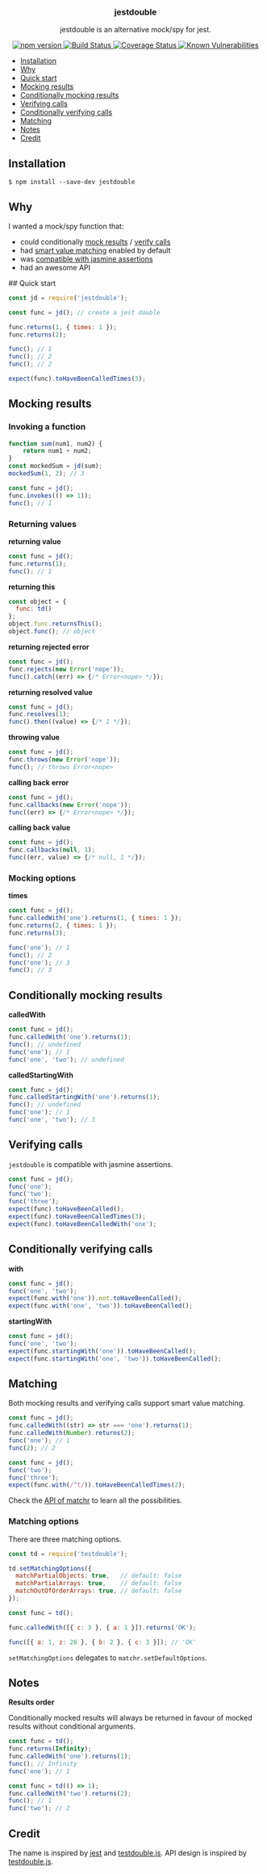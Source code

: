 <p align="center">
  <h3 align="center">jestdouble</h3>
  <p align="center">jestdouble is an alternative mock/spy for jest.<p>
  <p align="center">
    <a href="https://www.npmjs.com/package/jestdouble">
      <img src="https://img.shields.io/npm/v/jestdouble.svg" alt="npm version">
    </a>
    <a href="https://travis-ci.org/Moeriki/jestdouble">
      <img src="https://travis-ci.org/Moeriki/jestdouble.svg?branch=master" alt="Build Status"></img>
    </a>
    <a href="https://coveralls.io/github/Moeriki/jestdouble?branch=master">
      <img src="https://coveralls.io/repos/github/Moeriki/jestdouble/badge.svg?branch=master" alt="Coverage Status"></img>
    </a>
    <a href="https://snyk.io/test/github/moeriki/jestdouble">
      <img src="https://snyk.io/test/github/moeriki/jestdouble/badge.svg" alt="Known Vulnerabilities"></img>
    </a>
  </p>
</p>

*   [Installation](#installation)
*   [Why](#why)
*   [Quick start](#quick-start)
*   [Mocking results](#mocking-results)
*   [Conditionally mocking results](#conditionally-mocking-results)
*   [Verifying calls](#verifying-calls)
*   [Conditionally verifying calls](#conditionally-verifying-calls)
*   [Matching](#matching)
*   [Notes](#notes)
*   [Credit](#credit)

<a name="installation"></a>
## Installation

```
$ npm install --save-dev jestdouble
```

<a name="why"></a>
## Why

I wanted a mock/spy function that:

*   could conditionally [mock results](#conditionally-mocking-results) / [verify calls](#conditionally-verifying-calls)
*   had [smart value matching](#matching) enabled by default
*   was [compatible with jasmine assertions](#verifying-calls)
*   had an awesome API

<a name="quick-start" />
## Quick start

```javascript
const jd = require('jestdouble');

const func = jd(); // create a jest double

func.returns(1, { times: 1 });
func.returns(2);

func(); // 1
func(); // 2
func(); // 2

expect(func).toHaveBeenCalledTimes(3);
```

<a name="mocking-results"></a>
## Mocking results

### Invoking a function

```javascript
function sum(num1, num2) {
    return num1 + num2;
}
const mockedSum = jd(sum);
mockedSum(1, 2); // 3
```

```javascript
const func = jd();
func.invokes(() => 1));
func(); // 1
```

### Returning values

**returning value**

```javascript
const func = jd();
func.returns(1);
func(); // 1
```

**returning this**

```javascript
const object = {
  func: td()
};
object.func.returnsThis();
object.func(); // object
```

**returning rejected error**

```javascript
const func = jd();
func.rejects(new Error('nope'));
func().catch((err) => {/* Error<nope> */});
```

**returning resolved value**

```javascript
const func = jd();
func.resolves(1);
func().then((value) => {/* 1 */});
```

**throwing value**

```javascript
const func = jd();
func.throws(new Error('nope'));
func(); // throws Error<nope>
```

**calling back error**

```javascript
const func = jd();
func.callbacks(new Error('nope'));
func((err) => {/* Error<nope> */});
```

**calling back value**

```javascript
const func = jd();
func.callbacks(null, 1);
func((err, value) => {/* null, 1 */});
```

### Mocking options

**times**

```javascript
const func = jd();
func.calledWith('one').returns(1, { times: 1 });
func.returns(2, { times: 1 });
func.returns(3);

func('one'); // 1
func(); // 2
func('one'); // 3
func(); // 3
```

<a name="conditionally-mocking-results"></a>
## Conditionally mocking results

**calledWith**

```javascript
const func = jd();
func.calledWith('one').returns(1);
func(); // undefined
func('one'); // 1
func('one', 'two'); // undefined
```

**calledStartingWith**

```javascript
const func = jd();
func.calledStartingWith('one').returns(1);
func(); // undefined
func('one'); // 1
func('one', 'two'); // 1
```

<a name="verifying-calls"></a>
## Verifying calls

`jestdouble` is compatible with jasmine assertions.

```javascript
const func = jd();
func('one');
func('two');
func('three');
expect(func).toHaveBeenCalled();
expect(func).toHaveBeenCalledTimes(3);
expect(func).toHaveBeenCalledWith('one');
```

<a name="conditionally-verifying-calls"></a>
## Conditionally verifying calls

**with**

```javascript
const func = jd();
func('one', 'two');
expect(func.with('one')).not.toHaveBeenCalled();
expect(func.with('one', 'two')).toHaveBeenCalled();
```

**startingWith**

```javascript
const func = jd();
func('one', 'two');
expect(func.startingWith('one')).toHaveBeenCalled();
expect(func.startingWith('one', 'two')).toHaveBeenCalled();
```

<a name="matching"></a>
## Matching

Both mocking results and verifying calls support smart value matching.

```javascript
const func = jd();
func.calledWith((str) => str === 'one').returns(1);
func.calledWith(Number).returns(2);
func('one'); // 1
func(2); // 2
```

```javascript
const func = jd();
func('two');
func('three');
expect(func.with(/^t/)).toHaveBeenCalledTimes(2);
```

Check the [API of matchr](https://github.com/Moeriki/node-matchr) to learn all the possibilities.

### Matching options

There are three matching options.

```javascript
const td = require('testdouble');

td.setMatchingOptions({
  matchPartialObjects: true,   // default: false
  matchPartialArrays: true,    // default: false
  matchOutOfOrderArrays: true, // default: false
});

const func = td();

func.calledWith([{ c: 3 }, { a: 1 }]).returns('OK');

func([{ a: 1, z: 26 }, { b: 2 }, { c: 3 }]); // 'OK'
```

`setMatchingOptions` delegates to `matchr.setDefaultOptions`.

## Notes

**Results order**

Conditionally mocked results will always be returned in favour of mocked results without conditional arguments.

```javascript
const func = td();
func.returns(Infinity);
func.calledWith('one').returns(1);
func(); // Infinity
func('one'); // 1
```

```javascript
const func = td(() => 1);
func.calledWith('two').returns(2);
func(); // 1
func('two'); // 2
```

## Credit

The name is inspired by [jest](https://github.com/facebook/jest) and [testdouble.js](https://github.com/testdouble/testdouble.js). API design is inspired by [testdouble.js](https://github.com/testdouble/testdouble.js).
